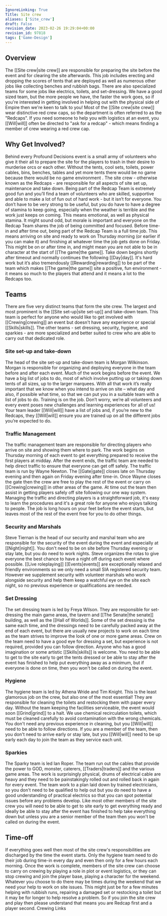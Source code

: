 ```yaml
---
IgnoreLinking: True
Title: Site crew
aliases: ['Site_crew']
draft: False
revision_date: 2023-02-26 19:29:04+00:00
revision_id: 97818
tags: ['Game-Design']
---
```


## Overview
The [[Site crew|site crew]] are responsible for preparing the site before the event and for clearing the site afterwards. This job includes erecting and dropping the scores of tents that are deployed as well as numerous other jobs like collecting benches and rubbish bags. There are also specialized teams for some jobs like electrics, toilets, and set-dressing. We have a good sized team, but the more people we have, the faster the work goes, so if you're interested in getting involved in helping out with the physical side of Empire then we're keen to talk to you!
Most of the [[Site crew|site crew]] wear distinctive red crew caps, so the department is often referred to as the "Redcaps". If you need someone to help you with logistics at an event, you [[Will|will]] often be directed to "ask for a redcap" - which means finding a member of crew wearing a red crew cap.
## Why Get Involved?
Behind every Profound Decisions event is a small army of volunteers who give it their all to prepare the site for the players to trash in their desire to murderise orcs or each other. Without the tents, cool sets, toilets, power cables, bins, benches, tables and yet more tents there would be no game because there would be no game environment . The site crew - otherwise known as the Redcaps - are responsible for all aspects of site set up, maintenance and take down.
Being part of the Redcap Team is extremely good fun and you’ll find a team of volunteers who are skilled, supportive and able to make a lot of fun out of hard work - but it isn’t for everyone. You don’t have to be very strong to be useful, but you do have to have a degree of stamina to keep going, especially when the weather is terrible and the work just keeps on coming. This means emotional, as well as physical stamina. It might sound odd, but morale is important and everyone on the Redcap Team shares the job of being committed and focused.
Before time-in and after time out, being part of the Redcap Team is a full time job. This means arriving on site and ready to work on Thursday morning (or earlier if you can make it) and finishing at whatever time the job gets done on Friday. This might be on or after time in, and might mean you are not able to be in character at the start of [[The game|the game]]. Take down begins shortly after timeout and normally continues the following [[Day|day]].
It's hard work but it’s also tremendously [[Rewarding|rewarding]] to be part of the team which makes [[The game|the game]] site a positive, fun environment - it means so much to the players that attend and it means a lot to the Redcaps too.
## Teams
There are five very distinct teams that form the site crew. The largest and most prominent is the [[Site set-up|site set-up]] and take-down team. This team is perfect for anyone who would like to get involved with [[Crewing|crewing]] an event but doesn't have any experience or special [[Skills|skills]]. The other teams - set dressing, security, hygiene, and sparkies - are more specialized and better suited to crew who are able to carry out that dedicated role.
### Site set-up and take-down
The head of the site set-up and take-down team is Morgan Wilkinson. Morgan is responsible for organizing and deploying everyone in the team before and after each event. Much of the work begins before the event. We have a big list of jobs to do, most of which involve putting up or taking down tents of all sizes, up to the larger marquees. 
With all that work it’s really important that we know when you intend to arrive on site – what day and also, if possible what time, so that we can put you in a suitable team with a list of jobs to do.
Training is on the job. Don’t worry, we’re all volunteers and every event poses new challenges and learning experiences for all of us! Your team leader [[Will|will]] have a list of jobs and, if you’re new to the Redcaps, they [[Will|will]] ensure you are trained up on all the different jobs you’re expected to do.
### Traffic Management
The traffic management team are responsible for directing players who arrive on site and showing them where to park. The work begins on Thursday morning of each event to get everything prepared to receive the first players at midday. After the event ends, the traffic team are needed to help direct traffic to ensure that everyone can get off safely. The traffic team is run by Wayne Newton.
The [[Gate|gate]] closes late on Thursday evening and then again on Friday evening after time-in. Once Wayne closes the gate then the crew are free to play the rest of the event or carry on [[Crewing|crewing]] in other areas of the game. At time out the team then assist in getting players safely off site following our one way system.
Managing the traffic and directing players is a straightforward job, it's easy to learn the procedures and it's a great role for anyone who enjoys talking to people. The job is long hours on your feet before the event starts, but leaves most of the rest of the event free for you to do other things.
### Security and Marshals
Steve Tiernan is the head of our security and marshal team who are responsible for the security of the event during the event and especially at [[Night|night]]. You don't need to be on site before Thursday evening or stay late, but you do need to work nights. Steve organizes the rotas to give everyone the best chance to have a night off during each event where possible.
[[Live roleplaying]] [[Events|events]] are exceptionally relaxed and friendly environments so we only need a small SIA registered security team. However we supplement security with volunteer marshals who work alongside security and help them keep a watchful eye on the site each night, so no previous experience or qualifications are needed.
### Set Dressing
The set dressing team is led by Freya Wilson. They are responsible for set-dressing the main game areas, the tavern and [[The Senate|the senate]] building, as well as the [[Hall of Worlds]]. Some of the set dressing is the same each time, and the dressings need to be carefully packed away at the end of each event, but there are usually new projects to work on each time as the team strives to improve the look of one or more game areas.
Crew on the team need to have a good eye for dressing a set, but experience is not required, provided you can follow direction. Anyone who has a good imagination or some artistic [[Skills|skills]] is welcome. You need to be able to get to the site early to get the tents dressed or be able to stay after the event has finished to help put everything away as a minimum, but if everyone is done on time, then you won't be called on during the event.
### Hygiene
The hygiene team is led by Athena Wride and Tim Knight. This is the least glamorous job on the crew, but also one of the most essential! They are responsible for cleaning the toilets and restocking them with paper every day. Without the team keeping the facilities serviceable, the event would soon [[Grind|grind]] to a halt.
We use chemical recirculation toilets, which must be cleaned carefully to avoid contamination with the wrong chemicals. You don't need any previous experience in cleaning, but you [[Will|will]] need to be able to follow directions. If you are a member of the team, then you don't need to arrive early or stay late, but you [[Will|will]] need to be up early each day to join the team as they service each unit.
### Sparkies
The Sparky team is led Ian Roper. The team run out the cables that provide the power to GOD, monster, caterers, [[Traders|traders]] and the various game areas. The work is surprisingly physical, drums of electrical cable are heavy and they need to be painstakingly rolled out and rolled back in again for every event. 
The team work to a plan laid down by trained electricians, so you don't need to be qualified to help out but you do need to have a good understanding of practical electrics so that you can spot potential issues before any problems develop. Like most other members of the site crew you will need to be able to get to site early to get everything ready and ideally be able to stay after the event has finished to help take everything down but unless you are a senior member of the team then you won't be called on during the event.
## Time-off
If everything goes well then most of the site crew's responsibilities are discharged by the time the event starts. Only the hygiene team need to do their job during time-in every day and even then only for a few hours each morning. Once the work is complete, members of the site crew can choose to carry on crewing by playing a role in plot or event logistics, or they can stop crewing and join the player base, playing a character for the weekend.
Whatever you choose to do there may be times during the weekend that we need your help to work on site issues. This might just be for a few minutes helping with rubbish runs, repairing a damaged set or restocking a toilet but it may be for longer to help resolve a problem. So if you join the site crew and play then please understand that means you are Redcap first and a player second.
Crewing Links